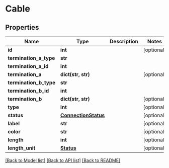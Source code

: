 # Cable

## Properties
Name | Type | Description | Notes
------------ | ------------- | ------------- | -------------
**id** | **int** |  | [optional] 
**termination_a_type** | **str** |  | 
**termination_a_id** | **int** |  | 
**termination_a** | **dict(str, str)** |  | [optional] 
**termination_b_type** | **str** |  | 
**termination_b_id** | **int** |  | 
**termination_b** | **dict(str, str)** |  | [optional] 
**type** | **int** |  | [optional] 
**status** | [**ConnectionStatus**](ConnectionStatus.md) |  | [optional] 
**label** | **str** |  | [optional] 
**color** | **str** |  | [optional] 
**length** | **int** |  | [optional] 
**length_unit** | [**Status**](Status.md) |  | [optional] 

[[Back to Model list]](../README.md#documentation-for-models) [[Back to API list]](../README.md#documentation-for-api-endpoints) [[Back to README]](../README.md)


